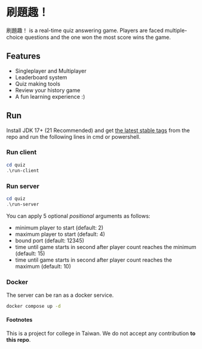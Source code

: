 # 刷題趣！

刷題趣！ is a real-time quiz answering game. Players are faced multiple-choice questions and the one won the most score wins the game.

## Features

- Singleplayer and Multiplayer
- Leaderboard system
- Quiz making tools
- Review your history game
- A fun learning experience :)

## Run

Install JDK 17+ (21 Recommended) and get [the latest stable tags](https://github.com/CarrieForle/quiz/tags) from the repo and run the following lines in cmd or powershell.

### Run client

```powershell
cd quiz
.\run-client
```

### Run server

```powershell
cd quiz
.\run-server
```

You can apply 5 optional *positional* arguments as follows:
- minimum player to start (default: 2)
- maximum player to start (default: 4)
- bound port (default: 12345)
- time until game starts in second after player count reaches the minimum (default: 15)
- time until game starts in second after player count reaches the maximum (default: 10)

### Docker

The server can be ran as a docker service.

```bash
docker compose up -d
```

#### Footnotes

This is a project for college in Taiwan. We do not accept any contribution **to this repo**.